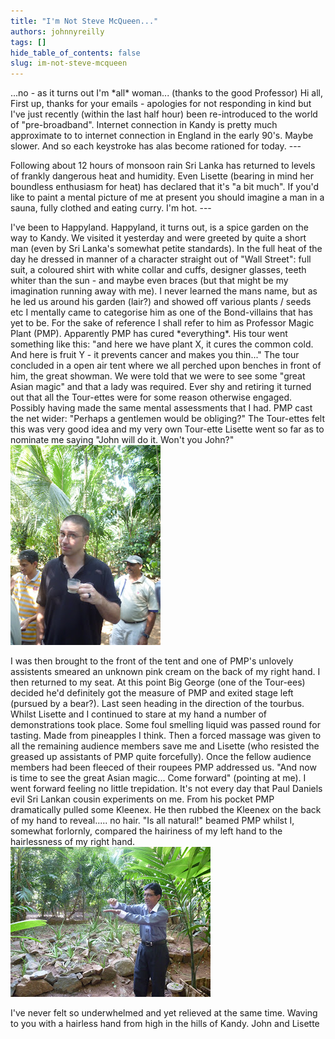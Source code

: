 ```yaml
---
title: "I'm Not Steve McQueen..."
authors: johnnyreilly
tags: []
hide_table_of_contents: false
slug: im-not-steve-mcqueen
---
```

...no - as it turns out I'm \*all\* woman... (thanks to the good Professor) Hi all, First up, thanks for your emails - apologies for not responding in kind but I've just recently (within the last half hour) been re-introduced to the world of "pre-broadband". Internet connection in Kandy is pretty much approximate to to internet connection in England in the early 90's. Maybe slower. And so each keystroke has alas become rationed for today. ---

 Following about 12 hours of monsoon rain Sri Lanka has returned to levels of frankly dangerous heat and humidity. Even Lisette (bearing in mind her boundless enthusiasm for heat) has declared that it's "a bit much". If you'd like to paint a mental picture of me at present you should imagine a man in a sauna, fully clothed and eating curry. I'm hot. ---

 I've been to Happyland. Happyland, it turns out, is a spice garden on the way to Kandy. We visited it yesterday and were greeted by quite a short man (even by Sri Lanka's somewhat petite standards). In the full heat of the day he dressed in manner of a character straight out of "Wall Street": full suit, a coloured shirt with white collar and cuffs, designer glasses, teeth whiter than the sun - and maybe even braces (but that might be my imagination running away with me). I never learned the mans name, but as he led us around his garden (lair?) and showed off various plants / seeds etc I mentally came to categorise him as one of the Bond-villains that has yet to be. For the sake of reference I shall refer to him as Professor Magic Plant (PMP). Apparently PMP has cured \*everything\*. His tour went something like this: "and here we have plant X, it cures the common cold. And here is fruit Y - it prevents cancer and makes you thin..." The tour concluded in a open air tent where we all perched upon benches in front of him, the great showman. We were told that we were to see some "great Asian magic" and that a lady was required. Ever shy and retiring it turned out that all the Tour-ettes were for some reason otherwise engaged. Possibly having made the same mental assessments that I had. PMP cast the net wider: "Perhaps a gentlemen would be obliging?" The Tour-ettes felt this was very good idea and my very own Tour-ette Lisette went so far as to nominate me saying "John will do it. Won't you John?" ![](P1000755.JPG)

 I was then brought to the front of the tent and one of PMP's unlovely assistents smeared an unknown pink cream on the back of my right hand. I then returned to my seat. At this point Big George (one of the Tour-ees) decided he'd definitely got the measure of PMP and exited stage left (pursued by a bear?). Last seen heading in the direction of the tourbus. Whilst Lisette and I continued to stare at my hand a number of demonstrations took place. Some foul smelling liquid was passed round for tasting. Made from pineapples I think. Then a forced massage was given to all the remaining audience members save me and Lisette (who resisted the greased up assistants of PMP quite forcefully). Once the fellow audience members had been fleeced of their roupees PMP addressed us. "And now is time to see the great Asian magic... Come forward" (pointing at me). I went forward feeling no little trepidation. It's not every day that Paul Daniels evil Sri Lankan cousin experiments on me. From his pocket PMP dramatically pulled some Kleenex. He then rubbed the Kleenex on the back of my hand to reveal..... no hair. "Is all natural!" beamed PMP whilst I, somewhat forlornly, compared the hairiness of my left hand to the hairlessness of my right hand. ![](P1000756.JPG)

 I've never felt so underwhelmed and yet relieved at the same time. Waving to you with a hairless hand from high in the hills of Kandy. John and Lisette
